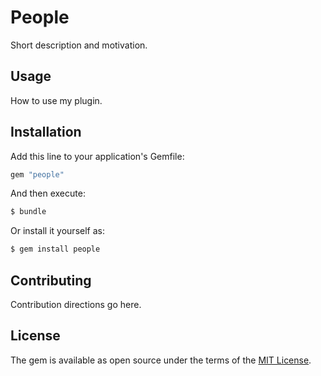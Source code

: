 # People
Short description and motivation.

## Usage
How to use my plugin.

## Installation
Add this line to your application's Gemfile:

```ruby
gem "people"
```

And then execute:
```bash
$ bundle
```

Or install it yourself as:
```bash
$ gem install people
```

## Contributing
Contribution directions go here.

## License
The gem is available as open source under the terms of the [MIT License](https://opensource.org/licenses/MIT).
